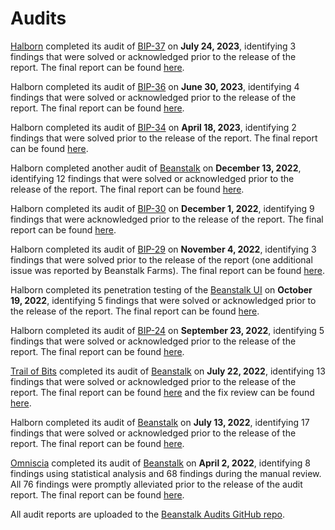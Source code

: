 # Audits

[Halborn](https://halborn.com/) completed its audit of [BIP-37](https://github.com/BeanstalkFarms/Beanstalk-Audits/blob/main/beanstalk/07-24-23-bip-37-halborn-report.pdf) on **July 24, 2023**, identifying 3 findings that were solved or acknowledged prior to the release of the report. The final report can be found [here](https://bean.money/07-24-23-bip-37-halborn-report).

Halborn completed its audit of [BIP-36](https://github.com/BeanstalkFarms/Beanstalk-Audits/blob/main/beanstalk/06-30-23-bip-36-halborn-report.pdf) on **June 30, 2023**, identifying 4 findings that were solved or acknowledged prior to the release of the report. The final report can be found [here](https://bean.money/06-30-23-bip-36-halborn-report).

Halborn completed its audit of [BIP-34](https://github.com/BeanstalkFarms/Beanstalk-Audits/blob/main/beanstalk/04-18-23-bip-34-halborn-report.pdf) on **April 18, 2023**, identifying 2 findings that were solved prior to the release of the report. The final report can be found [here](https://bean.money/04-18-23-bip-34-halborn-report).

Halborn completed another audit of [Beanstalk](https://github.com/BeanstalkFarms/Beanstalk-Audits/blob/main/beanstalk/12-13-22-halborn-report.pdf) on **December 13, 2022**, identifying 12 findings that were solved or acknowledged prior to the release of the report. The final report can be found [here](https://bean.money/12-13-22-halborn-report).

Halborn completed its audit of [BIP-30](https://github.com/BeanstalkFarms/Beanstalk-Governance-Proposals/blob/master/bip/bip-30-generalized-pipeline-permit.md) on **December 1, 2022**, identifying 9 findings that were acknowledged prior to the release of the report. The final report can be found [here](https://bean.money/12-01-22-bip-30-halborn-report).

Halborn completed its audit of [BIP-29](https://github.com/BeanstalkFarms/Beanstalk-Governance-Proposals/blob/master/bip/bip-29-pod-market-price-functions.md) on **November 4, 2022**, identifying 3 findings that were solved prior to the release of the report (one additional issue was reported by Beanstalk Farms). The final report can be found [here](https://bean.money/11-04-22-bip-29-halborn-report).

Halborn completed its penetration testing of the [Beanstalk UI](https://app.bean.money/) on **October 19, 2022**, identifying 5 findings that were solved or acknowledged prior to the release of the report. The final report can be found [here](https://bean.money/10-19-22-beanstalk-ui-halborn-report).

Halborn completed its audit of [BIP-24](https://github.com/BeanstalkFarms/Beanstalk-Governance-Proposals/blob/master/bip/bip-24-fungible-bdv-support.md) on **September 23, 2022**, identifying 5 findings that were solved or acknowledged prior to the release of the report. The final report can be found [here](https://bean.money/09-23-22-bip-24-halborn-report).

[Trail of Bits](https://www.trailofbits.com/) completed its audit of [Beanstalk](https://github.com/BeanstalkFarms/Beanstalk-Audits/blob/main/beanstalk/07-22-22-tob-report.pdf) on **July 22, 2022**, identifying 13 findings that were solved or acknowledged prior to the release of the report. The final report can be found [here](https://bean.money/07-22-22-tob-report) and the fix review can be found [here](https://bean.money/07-22-22-tob-fix-review).

Halborn completed its audit of [Beanstalk](https://github.com/BeanstalkFarms/Beanstalk-Audits/blob/main/beanstalk/07-13-22-halborn-report.pdf) on **July 13, 2022**, identifying 17 findings that were solved or acknowledged prior to the release of the report. The final report can be found [here](https://bean.money/07-13-22-halborn-report).

[Omniscia](https://omniscia.io/) completed its audit of [Beanstalk](https://github.com/BeanstalkFarms/Beanstalk-Audits/blob/main/beanstalk/04-02-22-omniscia-report.md) on **April 2, 2022**, identifying 8 findings using statistical analysis and 68 findings during the manual review. All 76 findings were promptly alleviated prior to the release of the audit report. The final report can be found [here](https://bean.money/04-02-22-omniscia-report).

All audit reports are uploaded to the [Beanstalk Audits GitHub repo](https://github.com/BeanstalkFarms/Beanstalk-Audits).

